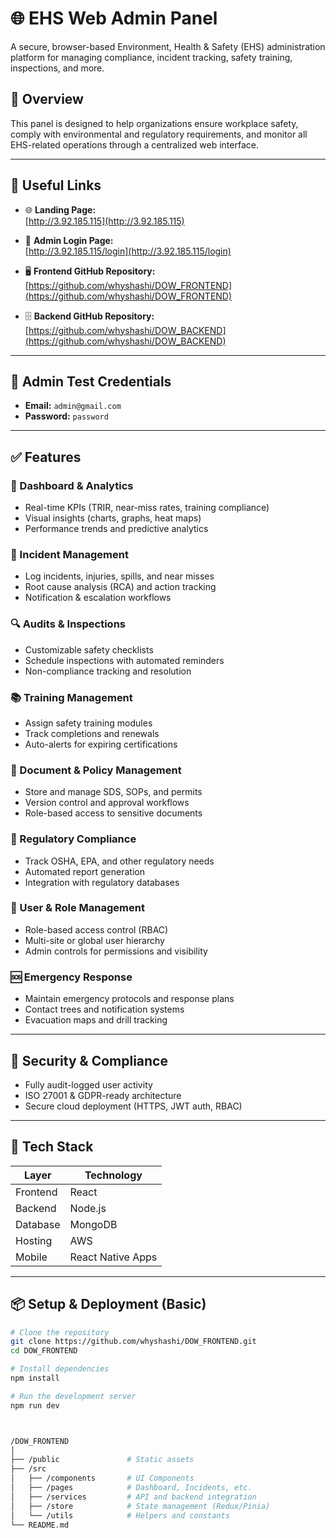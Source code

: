 # 🌐 EHS Web Admin Panel

A secure, browser-based Environment, Health & Safety (EHS) administration platform for managing compliance, incident tracking, safety training, inspections, and more.

## 🚀 Overview

This panel is designed to help organizations ensure workplace safety, comply with environmental and regulatory requirements, and monitor all EHS-related operations through a centralized web interface.

---

## 🔗 Useful Links

- 🌐 **Landing Page:**  
  [http://3.92.185.115](http://3.92.185.115)

- 🔐 **Admin Login Page:**  
  [http://3.92.185.115/login](http://3.92.185.115/login)

- 🖥️ **Frontend GitHub Repository:**  
  [https://github.com/whyshashi/DOW_FRONTEND](https://github.com/whyshashi/DOW_FRONTEND)

- 🗄️ **Backend GitHub Repository:**  
  [https://github.com/whyshashi/DOW_BACKEND](https://github.com/whyshashi/DOW_BACKEND)

---

## 🧪 Admin Test Credentials

- **Email:** `admin@gmail.com`  
- **Password:** `password`

---


## ✅ Features

### 🧭 Dashboard & Analytics
- Real-time KPIs (TRIR, near-miss rates, training compliance)
- Visual insights (charts, graphs, heat maps)
- Performance trends and predictive analytics

### 🚨 Incident Management
- Log incidents, injuries, spills, and near misses
- Root cause analysis (RCA) and action tracking
- Notification & escalation workflows

### 🔍 Audits & Inspections
- Customizable safety checklists
- Schedule inspections with automated reminders
- Non-compliance tracking and resolution

### 📚 Training Management
- Assign safety training modules
- Track completions and renewals
- Auto-alerts for expiring certifications

### 📄 Document & Policy Management
- Store and manage SDS, SOPs, and permits
- Version control and approval workflows
- Role-based access to sensitive documents

### 🧾 Regulatory Compliance
- Track OSHA, EPA, and other regulatory needs
- Automated report generation
- Integration with regulatory databases

### 👥 User & Role Management
- Role-based access control (RBAC)
- Multi-site or global user hierarchy
- Admin controls for permissions and visibility

### 🆘 Emergency Response
- Maintain emergency protocols and response plans
- Contact trees and notification systems
- Evacuation maps and drill tracking

---

## 🔐 Security & Compliance

- Fully audit-logged user activity
- ISO 27001 & GDPR-ready architecture
- Secure cloud deployment (HTTPS, JWT auth, RBAC)

---

## 🧱 Tech Stack

| Layer       | Technology             |
|-------------|------------------------|
| Frontend    | React                  |
| Backend     | Node.js                |
| Database    | MongoDB                |
| Hosting     | AWS                    |
| Mobile      | React Native Apps      |

---

## 📦 Setup & Deployment (Basic)

```bash
# Clone the repository
git clone https://github.com/whyshashi/DOW_FRONTEND.git
cd DOW_FRONTEND

# Install dependencies
npm install

# Run the development server
npm run dev



/DOW_FRONTEND
│
├── /public               # Static assets
├── /src
│   ├── /components       # UI Components
│   ├── /pages            # Dashboard, Incidents, etc.
│   ├── /services         # API and backend integration
│   ├── /store            # State management (Redux/Pinia)
│   └── /utils            # Helpers and constants
└── README.md




